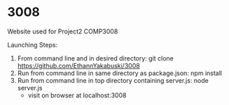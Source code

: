 # 3008
Website used for Project2 COMP3008

Launching Steps:
1. From command line and in desired directory: git clone https://github.com/EthannYakabuski/3008
2. Run from command line in same directory as package.json: npm install
3. Run from command line in top directory containing server.js: node server.js
   - visit on browser at localhost:3008
   
